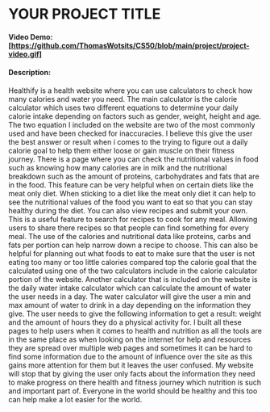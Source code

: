 # YOUR PROJECT TITLE
#### Video Demo:  [https://github.com/ThomasWotsits/CS50/blob/main/project/project-video.gif]
#### Description:
Healthify is a health website where you can use calculators to check how many calories and water you need. The main calculator is the calorie calculator which uses two different equations to determine your daily calorie intake depending on factors such as gender, weight, height and age. The two equation I included on the website are two of the most commonly used and have been checked for inaccuracies. I believe this give the user the best answer or result when i comes to the trying to figure out a daily calorie goal to help them either loose or gain muscle on their fitness journey. There is a page where you can check the nutritional values in food such as knowing how many calories are in milk and the nutritional breakdown such as the amount of proteins, carbohydrates and fats that are in the food. This feature can be very helpful when on certain diets like the meat only diet. When sticking to a diet like the meat only diet it can help to see the nutritional values of the food you want to eat so that you can stay healthy during the diet. You can also view recipes and submit your own. This is a useful feature to search for recipes to cook for any meal. Allowing users to share there recipes so that people can find something for every meal. The use of the calories and nutritional data like proteins, carbs and fats per portion can help narrow down a recipe to choose. This can also be helpful for planning out what foods to eat to make sure that the user is not eating too many or too little calories compared top the calorie goal that the calculated using one of the two calculators include in the calorie calculator portion of the website.  Another calculator that is included on the website is the daily water intake calculator which can calculate the amount of water the user needs in a day. The water calculator will give the user a min and max amount of water to drink in a day depending on the information they give. The user needs to give the following information to get a result: weight and the amount of hours they do a physical activity for. I built all these pages to help users when it comes to health and nutrition as all the tools are in the same place as when looking on the internet for help and resources they are spread over multiple web pages and sometimes it can be hard to find some information due to the amount of influence over the site as this gains more attention for them but it leaves the user confused. My website will stop that by giving the user only facts about the information they need to make progress on there health and fitness journey which nutrition is such and important part of. Everyone in the world should be healthy and this too can help make a lot easier for the world.
